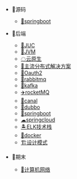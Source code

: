 - 🎈源码
  - [🍬springboot](sourcecode/springboot/index.md)

- ‍🚀后端
    - [🚽JUC](02/juc/JUC_Learn.md)
    - [🍬JVM](02/jvm/jvm.md)
    - [☁云原生](02/云原生/云原生.md)
    - [🐓主流分布式解决方案](02/distributed/分布式系统解决方案.md)
    - [🦧Oauth2](02/oauth2/spring-security-oauth2学习.md)
    - [🐇rabbitmq](02/rabbitmq/RabbitMQ.md)
    - [🚀kafka](02/kafka/kafka.md)
    - [✈️rocketMQ](02/rocketMQ/index.md)
    - [🫙canal](02/canal/index.md)
    - [🍎dubbo](02/dubbo/index.md)
    - [🌠springboot](02/boot/index.md)
    - [☁springcloud](02/cloud/Cloud.md)
    - [🏝ELK技术栈](02/Es/黑马ES.md)
    - [🐳docker](02/docker/index.md)
    - [🏗设计模式](02/design-pattern/设计模式.md)

- 🤺期末
    - [🐶计算机网络](03/数据通信与计算机网络/数据通信与计算机网络.md)
  

